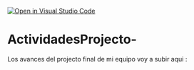 [![Open in Visual Studio Code](https://classroom.github.com/assets/open-in-vscode-c66648af7eb3fe8bc4f294546bfd86ef473780cde1dea487d3c4ff354943c9ae.svg)](https://classroom.github.com/online_ide?assignment_repo_id=8478821&assignment_repo_type=AssignmentRepo)
# ActividadesProjecto-
Los avances del projecto final de mi equipo voy a subir aqui : 
